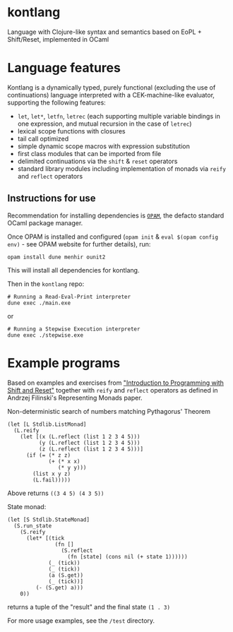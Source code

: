 # kontlang
Language with Clojure-like syntax and semantics based on EoPL + Shift/Reset, implemented in OCaml

# Language features
Kontlang is a dynamically typed, purely functional (excluding the use of continuations) language interpreted with a CEK-machine-like evaluator, supporting the following features:

* `let`, `let*`, `letfn`, `letrec` (each supporting multiple variable bindings in one expression, and mutual recursion in the case of `letrec`)
* lexical scope functions with closures
* tail call optimized
* simple dynamic scope macros with expression substitution
* first class modules that can be imported from file
* delimited continuations via the `shift` & `reset` operators
* standard library modules including implementation of monads via `reify` and `reflect` operators

## Instructions for use
Recommendation for installing dependencies is [`OPAM`](https://opam.ocaml.org), the defacto standard OCaml package manager.

Once OPAM is installed and configured (`opam init` & `eval $(opam config env)` - see OPAM website for further details), run:

```
opam install dune menhir ounit2
```

This will install all dependencies for kontlang.

Then in the `kontlang` repo:

```
# Running a Read-Eval-Print interpreter
dune exec ./main.exe
```

or

```
# Running a Stepwise Execution interpreter
dune exec ./stepwise.exe
```


# Example programs

Based on examples and exercises from ["Introduction to Programming with Shift and Reset"](http://pllab.is.ocha.ac.jp/~asai/cw2011tutorial/main-e.pdf) together with `reify` and `reflect` operators as defined in Andrzej Filinski's Representing Monads paper.

Non-deterministic search of numbers matching Pythagorus' Theorem

```racket
(let [L Stdlib.ListMonad]
  (L.reify
    (let [(x (L.reflect (list 1 2 3 4 5)))
          (y (L.reflect (list 1 2 3 4 5)))
          (z (L.reflect (list 1 2 3 4 5)))]
      (if (= (* z z)
             (+ (* x x)
                (* y y)))
        (list x y z)
        (L.fail)))))
```

Above returns `((3 4 5) (4 3 5))`

State monad:

```racket
(let [S Stdlib.StateMonad]
  (S.run_state
    (S.reify
      (let* [(tick
               (fn []
                 (S.reflect
                   (fn [state] (cons nil (+ state 1))))))
             (_ (tick))
             (_ (tick))
             (a (S.get))
             (_ (tick))]
         (- (S.get) a)))
    0))
```

returns a tuple of the "result" and the final state `(1 . 3)`

For more usage examples, see the `/test` directory.
